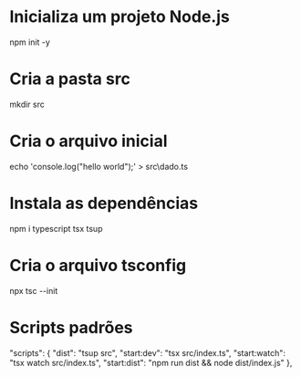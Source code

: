 # Inicializa um projeto Node.js

npm init -y

# Cria a pasta src

mkdir src

# Cria o arquivo inicial

echo 'console.log("hello world");' > src\dado.ts

# Instala as dependências

npm i typescript tsx tsup

# Cria o arquivo tsconfig

npx tsc --init

# Scripts padrões

"scripts": {
"dist": "tsup src",
"start:dev": "tsx src/index.ts",
"start:watch": "tsx watch src/index.ts",
"start:dist": "npm run dist && node dist/index.js"
},

